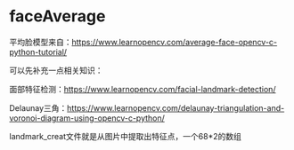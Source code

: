 # faceAverage
平均脸模型来自：https://www.learnopencv.com/average-face-opencv-c-python-tutorial/

可以先补充一点相关知识：

面部特征检测：https://www.learnopencv.com/facial-landmark-detection/

Delaunay三角：https://www.learnopencv.com/delaunay-triangulation-and-voronoi-diagram-using-opencv-c-python/

landmark_creat文件就是从图片中提取出特征点，一个68*2的数组


